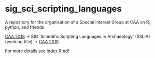 # sig_sci_scripting_languages
A repository for the organisation of a Special Interest Group at CAA on R, python, and friends

[CAA 2018](http://2018.caaconference.org/) -> SIG 'Scientific Scripting Languages In Archaeology' (SSLIA) (working title) -> [CAA 2019](http://2019.caaconference.org/)

For more details see [index.Rmd](index.Rmd)!
